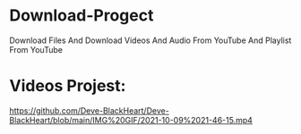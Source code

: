 # Download-Progect
Download Files And Download Videos And Audio From YouTube And Playlist From YouTube


# Videos Projest:

https://github.com/Deve-BlackHeart/Deve-BlackHeart/blob/main/IMG%20GIF/2021-10-09%2021-46-15.mp4
